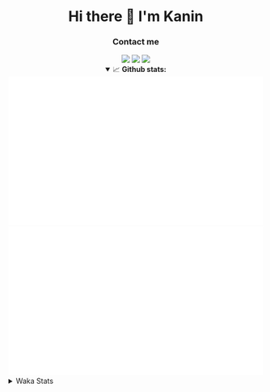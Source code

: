 <div align="center">
 <h1>Hi there 👋 I'm Kanin</h1>
 <h3>Contact me</h3>
 <a href="mailto:im@kanin.dev"><img src="https://img.shields.io/badge/gmail-%23D14836.svg?&style=for-the-badge&logo=gmail&logoColor=white"/></a>
 <a href="https://twitter.com/KaninTwt"><img src="https://img.shields.io/badge/twitter-%231DA1F2.svg?&style=for-the-badge&logo=twitter&logoColor=white"/></a>
 <a href="https://www.linkedin.com/in/KaninDev"><img src="https://img.shields.io/badge/linkedin-%230077B5.svg?&style=for-the-badge&logo=linkedin&logoColor=white"/></a>
<details open>
  <summary>📈 <b>Github stats:</b></summary>
  <img src="https://github.com/Kanin/Kanin/blob/master/scripts/GitHubStats/generated/overview.svg"/>
  <img src="https://github.com/Kanin/Kanin/blob/master/scripts/GitHubStats/generated/languages.svg"/>
</details>
</div>

<details>
 <summary>Waka Stats</summary>

<!--START_SECTION:waka-->
![Code Time](http://img.shields.io/badge/Code%20Time-2%2C946%20hrs%2012%20mins-blue)

![Profile Views](http://img.shields.io/badge/Profile%20Views-1-blue)

![Lines of code](https://img.shields.io/badge/From%20Hello%20World%20I%27ve%20Written-815.8%20thousand%20lines%20of%20code-blue)

**🐱 My GitHub Data** 

> 📦 183.0 kB Used in GitHub's Storage 
 > 
> 🏆 267 Contributions in the Year 2025
 > 
> 💼 Opted to Hire
 > 
> 📜 29 Public Repositories 
 > 
> 🔑 20 Private Repositories 
 > 
**I'm an Early 🐤** 

```text
🌞 Morning                2848 commits        ███████░░░░░░░░░░░░░░░░░░   28.63 % 
🌆 Daytime                2856 commits        ███████░░░░░░░░░░░░░░░░░░   28.71 % 
🌃 Evening                2912 commits        ███████░░░░░░░░░░░░░░░░░░   29.27 % 
🌙 Night                  1332 commits        ███░░░░░░░░░░░░░░░░░░░░░░   13.39 % 
```
📅 **I'm Most Productive on Monday** 

```text
Monday                   2009 commits        █████░░░░░░░░░░░░░░░░░░░░   20.20 % 
Tuesday                  1421 commits        ████░░░░░░░░░░░░░░░░░░░░░   14.28 % 
Wednesday                972 commits         ██░░░░░░░░░░░░░░░░░░░░░░░   09.77 % 
Thursday                 1562 commits        ████░░░░░░░░░░░░░░░░░░░░░   15.70 % 
Friday                   1627 commits        ████░░░░░░░░░░░░░░░░░░░░░   16.36 % 
Saturday                 904 commits         ██░░░░░░░░░░░░░░░░░░░░░░░   09.09 % 
Sunday                   1453 commits        ████░░░░░░░░░░░░░░░░░░░░░   14.61 % 
```


📊 **This Week I Spent My Time On** 

```text
🕑︎ Time Zone: America/New_York

💬 Programming Languages: 
Python                   21 hrs 15 mins      ██████████████████░░░░░░░   70.46 % 
TypeScript               2 hrs 10 mins       ██░░░░░░░░░░░░░░░░░░░░░░░   07.21 % 
JSON                     1 hr 43 mins        █░░░░░░░░░░░░░░░░░░░░░░░░   05.73 % 
TOML                     1 hr 34 mins        █░░░░░░░░░░░░░░░░░░░░░░░░   05.21 % 
Bash                     1 hr 5 mins         █░░░░░░░░░░░░░░░░░░░░░░░░   03.64 % 

🔥 Editors: 
VS Code                  30 hrs 10 mins      █████████████████████████   100.00 % 

🐱‍💻 Projects: 
Bot                      9 hrs 18 mins       ████████░░░░░░░░░░░░░░░░░   30.86 % 
website-new              4 hrs 31 mins       ████░░░░░░░░░░░░░░░░░░░░░   14.99 % 
Maki Website             4 hrs 2 mins        ███░░░░░░░░░░░░░░░░░░░░░░   13.38 % 
GD                       4 hrs 1 min         ███░░░░░░░░░░░░░░░░░░░░░░   13.35 % 
backend                  3 hrs 56 mins       ███░░░░░░░░░░░░░░░░░░░░░░   13.09 % 

💻 Operating System: 
Windows                  30 hrs 10 mins      █████████████████████████   100.00 % 
```

**I Mostly Code in Python** 

```text
Python                   33 repos            ████████████████░░░░░░░░░   64.71 % 
TypeScript               6 repos             ███░░░░░░░░░░░░░░░░░░░░░░   11.76 % 
Java                     5 repos             ██░░░░░░░░░░░░░░░░░░░░░░░   09.80 % 
HTML                     3 repos             █░░░░░░░░░░░░░░░░░░░░░░░░   05.88 % 
Kotlin                   1 repo              ░░░░░░░░░░░░░░░░░░░░░░░░░   01.96 % 
```



**Timeline**

![Lines of Code chart](https://raw.githubusercontent.com/Kanin/Kanin/master/assets/bar_graph.png)


 Last Updated on 17/09/2025 08:09:44 UTC
<!--END_SECTION:waka-->
</details>
